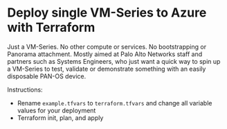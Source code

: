 # Deploy single VM-Series to Azure with Terraform
Just a VM-Series. No other compute or services. No bootstrapping or Panorama attachment. Mostly aimed at Palo Alto Networks staff and partners such as Systems Engineers, who just want a quick way to spin up a VM-Series to test, validate or demonstrate something with an easily disposable PAN-OS device.

Instructions:
- Rename `example.tfvars` to `terraform.tfvars` and change all variable values for your deployment
- Terraform init, plan, and apply
